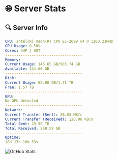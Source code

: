 # 🌐 Server Stats
## 🔍 Server Info
```yaml
CPU: Intel(R) Xeon(R) CPU E5-2699 v4 @ 1260.21MHz
CPU Usage: 0.50%
Cores: 44P | 88T
-----------------------------------
Memory:
Current Usage: 145.65 GB/503.74 GB
Available: 354.66 GB
-----------------------------------
Disk:
Current Usage: 62.00 GB/1.71 TB
Free: 1.57 TB
-----------------------------------
GPU:
No GPU detected
-----------------------------------
Network:
Current Transfer (Sent): 20.83 MB/s
Current Transfer (Received): 120.08 KB/s
Total Sent: 29.55 TB
Total Received: 258.59 GB
-----------------------------------
Uptime:
18d 17h 16m 53s
```
![GitHub Stats](https://img.shields.io/badge/Updated-2025-03-26_14:39:42-blue)